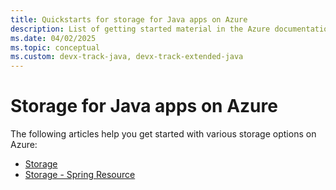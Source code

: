 ```yaml
---
title: Quickstarts for storage for Java apps on Azure
description: List of getting started material in the Azure documentation for storage for Java apps.
ms.date: 04/02/2025
ms.topic: conceptual
ms.custom: devx-track-java, devx-track-extended-java
---
```


# Storage for Java apps on Azure

The following articles help you get started with various storage options on Azure:

- [Storage](/azure/storage/blobs/storage-quickstart-blobs-java)
- [Storage - Spring Resource](../spring-framework/configure-spring-boot-starter-java-app-with-azure-storage.md)
